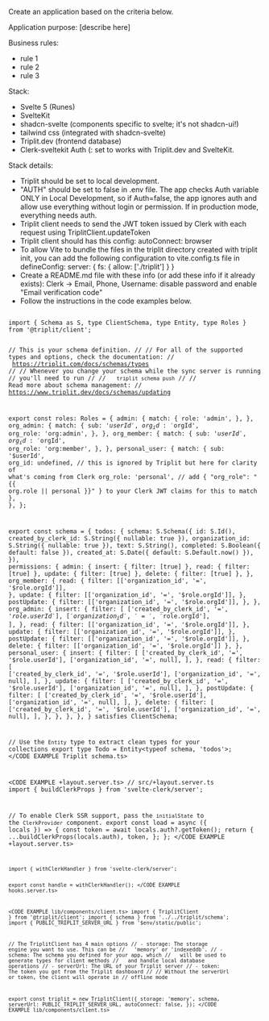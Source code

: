 Create an application based on the criteria below.

Application purpose: [describe here]

Business rules:
- rule 1
- rule 2
- rule 3
  
Stack:
- Svelte 5 (Runes)
- SvelteKit
- shadcn-svelte (components specific to svelte; it's not shadcn-ui!)
- tailwind css (integrated with shadcn-svelte)
- Triplit.dev (frontend database)
- Clerk-sveltekit Auth (: set to works with Triplit.dev and SvelteKit.

Stack details:
- Triplit should be set to local development.
- "AUTH" should be set to false in .env file. The app checks Auth variable ONLY in Local Development, so if Auth=false, the app ignores auth and allow use everything without login or permission. If in production mode, everything needs auth.
- Triplit client needs to send the JWT token issued by Clerk with each request using TriplitClient.updateToken
- Triplit client should has this config: autoConnect: browser
- To allow Vite to bundle the files in the triplit directory created with triplit init, you can add the following configuration to vite.config.ts file in defineConfig: server: { fs: { allow: ['./triplit'] } }
- Create a README.md file with these info (or add these info if it already exists): Clerk -> Email, Phone, Username: disable password and enable "Email verification code"
- Follow the instructions in the code examples below.
  
<CODE EXAMPLE Triplit schema.ts>
import { Schema as S, type ClientSchema, type Entity, type Roles } from '@triplit/client';

// This is your schema definition.
//
// For all of the supported types and options, check the documentation:
//   https://triplit.com/docs/schemas/types
//
// Whenever you change your schema while the sync server is running
// you'll need to run
//
//   `triplit schema push`
//
// Read more about schema management:
//  https://www.triplit.dev/docs/schemas/updating

export const roles: Roles = {
	admin: {
		match: {
			role: 'admin',
		},
	},
	org_admin: {
		match: {
			sub: '$userId',
			org_id: '$orgId',
			org_role: 'org:admin',
		},
	},
	org_member: {
		match: {
			sub: '$userId',
			org_id: '$orgId',
			org_role: 'org:member',
		},
	},
	personal_user: {
		match: {
			sub: '$userId',
			org_id: undefined, // this is ignored by Triplit but here for clarity of what's coming from Clerk
			org_role: 'personal', // add { "org_role": "{{ org.role || personal }}" } to your Clerk JWT claims for this to match
		},
	},
};

export const schema = {
	todos: {
		schema: S.Schema({
			id: S.Id(),
			created_by_clerk_id: S.String({ nullable: true }),
			organization_id: S.String({ nullable: true }),
			text: S.String(),
			completed: S.Boolean({ default: false }),
			created_at: S.Date({ default: S.Default.now() }),
		}),
		permissions: {
			admin: {
				insert: { filter: [true] },
				read: { filter: [true] },
				update: { filter: [true] },
				delete: { filter: [true] },
			},
			org_member: {
				read: {
					filter: [['organization_id', '=', '$role.orgId']],
				},
				update: {
					filter: [['organization_id', '=', '$role.orgId']],
				},
				postUpdate: {
					filter: [['organization_id', '=', '$role.orgId']],
				},
			},
			org_admin: {
				insert: {
					filter: [
						['created_by_clerk_id', '=', '$role.userId'],
						['organization_id', '=', '$role.orgId'],
					],
				},
				read: {
					filter: [['organization_id', '=', '$role.orgId']],
				},
				update: {
					filter: [['organization_id', '=', '$role.orgId']],
				},
				postUpdate: {
					filter: [['organization_id', '=', '$role.orgId']],
				},
				delete: { filter: [['organization_id', '=', '$role.orgId']] },
			},
			personal_user: {
				insert: {
					filter: [
						['created_by_clerk_id', '=', '$role.userId'],
						['organization_id', '=', null],
					],
				},
				read: {
					filter: [
						['created_by_clerk_id', '=', '$role.userId'],
						['organization_id', '=', null],
					],
				},
				update: {
					filter: [
						['created_by_clerk_id', '=', '$role.userId'],
						['organization_id', '=', null],
					],
				},
				postUpdate: {
					filter: [
						['created_by_clerk_id', '=', '$role.userId'],
						['organization_id', '=', null],
					],
				},
				delete: {
					filter: [
						['created_by_clerk_id', '=', '$role.userId'],
						['organization_id', '=', null],
					],
				},
			},
		},
	},
} satisfies ClientSchema;

// Use the `Entity` type to extract clean types for your collections
export type Todo = Entity<typeof schema, 'todos'>;
</CODE EXAMPLE Triplit schema.ts>

<CODE EXAMPLE +layout.server.ts>
// src/+layout.server.ts
import { buildClerkProps } from 'svelte-clerk/server';

// To enable Clerk SSR support, pass the `initialState` to the `ClerkProvider` component.
export const load = async ({ locals }) => {
	const token = await locals.auth?.getToken();
	return {
		...buildClerkProps(locals.auth),
		token,
	};
};
</CODE EXAMPLE  +layout.server.ts>

<CODE EXAMPLE hooks.server.ts>
import { withClerkHandler } from 'svelte-clerk/server';

export const handle = withClerkHandler();
</CODE EXAMPLE hooks.server.ts>

<CODE EXAMPLE lib/components/client.ts>
import { TriplitClient } from '@triplit/client';
import { schema } from '../../triplit/schema';
import { PUBLIC_TRIPLIT_SERVER_URL } from '$env/static/public';

// The TriplitClient has 4 main options
// - storage: The storage engine you want to use. This can be
//   'memory' or 'indexeddb'.
// - schema: The schema you defined for your app, which
//   will be used to generate types for client methods
//   and handle local database operations
// - serverUrl: The URL of your Triplit server
// - token: The token you got from the Triplit dashboard
//
// Without the serverUrl or token, the client will operate in
// offline mode

export const triplit = new TriplitClient({
	storage: 'memory',
	schema,
	serverUrl: PUBLIC_TRIPLIT_SERVER_URL,
	autoConnect: false,
});
</CODE EXAMPLE lib/components/client.ts>
